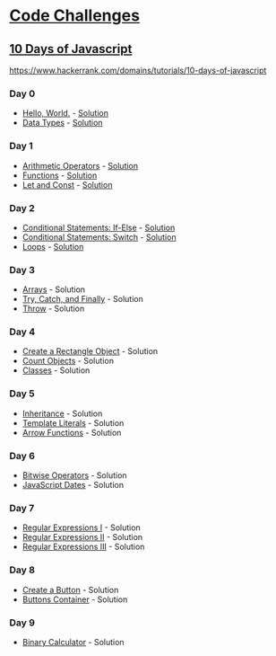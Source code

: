 # [Code Challenges](/readme.md)

## [10 Days of Javascript](/10-days-of-javascript/readme.md)

https://www.hackerrank.com/domains/tutorials/10-days-of-javascript

### Day 0

- [Hello, World.](https://www.hackerrank.com/challenges/js10-hello-world) - [Solution](/day-0/HelloWorld.js)
- [Data Types](https://www.hackerrank.com/challenges/js10-data-types) - [Solution](/day-0/DataTypes.js)

### Day 1

- [Arithmetic Operators](https://www.hackerrank.com/challenges/js10-arithmetic-operators) - [Solution](/day-1/ArithmeticOperators.js)
- [Functions](https://www.hackerrank.com/challenges/js10-function) - [Solution](/day-1/Functions.js)
- [Let and Const](https://www.hackerrank.com/challenges/js10-let-and-const) - [Solution](/day-1/LetAndConst.js)

### Day 2

- [Conditional Statements: If-Else](https://www.hackerrank.com/challenges/js10-if-else) - [Solution](/day-2/ConditionalStatementsIfElse)
- [Conditional Statements: Switch](https://www.hackerrank.com/challenges/js10-switch) - [Solution](/day-2/ConditionalStatementsSwitch.js)
- [Loops](https://www.hackerrank.com/challenges/js10-loops) - [Solution](/day-2/Loops.js)

### Day 3

- [Arrays](https://www.hackerrank.com/challenges/js10-arrays) - Solution
- [Try, Catch, and Finally](https://www.hackerrank.com/challenges/js10-try-catch-and-finally) - Solution
- [Throw](https://www.hackerrank.com/challenges/js10-throw) - Solution

### Day 4

- [Create a Rectangle Object](https://www.hackerrank.com/challenges/js10-objects) - Solution
- [Count Objects](https://www.hackerrank.com/challenges/js10-count-objects) - Solution
- [Classes](https://www.hackerrank.com/challenges/js10-class) - Solution

### Day 5

- [Inheritance](https://www.hackerrank.com/challenges/js10-inheritance) - Solution
- [Template Literals](https://www.hackerrank.com/challenges/js10-template-literals) - Solution
- [Arrow Functions](https://www.hackerrank.com/challenges/js10-arrows) - Solution

### Day 6

- [Bitwise Operators](https://www.hackerrank.com/challenges/js10-bitwise) - Solution
- [JavaScript Dates](https://www.hackerrank.com/challenges/js10-date) - Solution

### Day 7

- [Regular Expressions I](https://www.hackerrank.com/challenges/js10-regexp-1) - Solution
- [Regular Expressions II](https://www.hackerrank.com/challenges/js10-regexp-2) - Solution
- [Regular Expressions III](https://www.hackerrank.com/challenges/js10-regexp-3) - Solution

### Day 8

- [Create a Button](https://www.hackerrank.com/challenges/js10-create-a-button) - Solution
- [Buttons Container](https://www.hackerrank.com/challenges/js10-buttons-container) - Solution

### Day 9

- [Binary Calculator](https://www.hackerrank.com/challenges/js10-binary-calculator) - Solution
